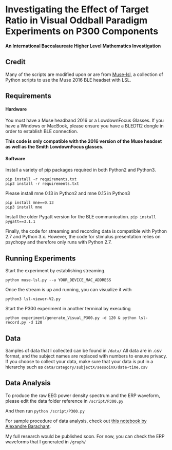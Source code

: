 # Investigating the Effect of Target Ratio in Visual Oddball Paradigm Experiments on P300 Components
#### An International Baccalaureate Higher Level Mathematics Investigation

## Credit
Many of the scripts are modified upon or are from [Muse-lsl](https://github.com/alexandrebarachant/muse-lsl/), a collection of Python scripts to use the Muse 2016 BLE headset with LSL.

## Requirements

#### Hardware
You must have a Muse headband 2016 or a LowdownFocus Glasses.
If you have a Windows or MacBook, please ensure you have a BLED112 dongle in order to establish BLE connection.

**This code is
only compatible with the 2016 version of the Muse headset as well as the Smith LowdownFocus glasses.**

#### Software
Install a variety of pip packages required in both Python2 and Python3.

```
pip install -r requirements.txt
pip3 install -r requirements.txt
```

Please install mne 0.13 in Python2 and mne 0.15 in Python3
```
pip install mne==0.13
pip3 install mne
```

Install the older Pygatt version for the BLE communication.
`pip install pygatt==3.1.1`

Finally, the code for streaming and recording data is compatible with Python
2.7 and Python 3.x. However, the code for stimulus presentation relies on
psychopy and therefore only runs with Python 2.7.

## Running Experiments

Start the experiment by establishing streaming.

`python muse-lsl.py --a YOUR_DEVICE_MAC_ADDRESS`

Once the stream is up and running, you can visualize it with

`python3 lsl-viewer-V2.py`

Start the P300 experiment in another terminal by executing

`python experiment/generate_Visual_P300.py -d 120 & python lsl-record.py -d 120`

## Data
Samples of data that I collected can be found in `/data/`
All data are in .csv format, and the subject names are replaced with numbers to ensure privacy.
If you choose to collect your data, make sure that your data is put in a hierarchy such as `data/category/subjectX/sessoinX/date+time.csv`

## Data Analysis
To produce the raw EEG power density spectrum and the ERP waveform, please edit the data folder reference in `/script/P300.py`

And then run `python /script/P300.py`

For sample procedure of data analysis, check out [this notebook by Alexandre Barachant](https://github.com/alexandrebarachant/muse-lsl/blob/master/notebooks/P300%20with%20Muse.ipynb/).

My full research would be published soon. For now, you can check the ERP waveforms that I generated in `/graph/`
